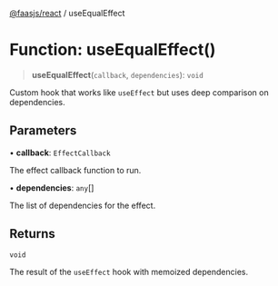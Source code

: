 [@faasjs/react](../README.md) / useEqualEffect

# Function: useEqualEffect()

> **useEqualEffect**(`callback`, `dependencies`): `void`

Custom hook that works like `useEffect` but uses deep comparison on dependencies.

## Parameters

• **callback**: `EffectCallback`

The effect callback function to run.

• **dependencies**: `any`[]

The list of dependencies for the effect.

## Returns

`void`

The result of the `useEffect` hook with memoized dependencies.
